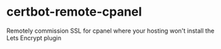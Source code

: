 # certbot-remote-cpanel
Remotely commission SSL for cpanel where your hosting won't install the Lets Encrypt plugin

